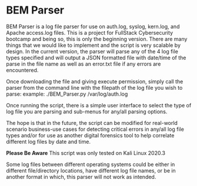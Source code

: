 # BEM Parser
BEM Parser is a log file parser for use on auth.log, syslog, kern.log, and Apache access.log files.  This is a project for FullStack Cybersecurity bootcamp and being so, this is only the beginning version.  There are many things that we would like to implement and the script is very scalable by design.  In the current version, the parser will parse any of the 4 log file types specified and will output a JSON formatted file with date/time of the parse in the file name as well as an error.txt file if any errors are encountered.

Once downloading the file and giving execute permission, simply call the parser from the command line with the filepath of the log file you wish to parse:
example:
./BEM_Parser.py /var/log/auth.log

Once running the script, there is a simple user interface to select the type of log file you are parsing and sub-menus for any/all parsing options.

The hope is that in the future, the script can be modified for real-world scenario business-use cases for detecting critical errors in any/all log file types and/or for use as another digital forensics tool to help correlate different log files by date and time.


**Please Be Aware**
This script was only tested on Kali Linux 2020.3

Some log files between different operating systems could be either in different file/directory locations, have different log file names, or be in another format in which, this parser will not work as intended.




